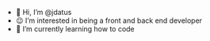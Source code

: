 - 👋 Hi, I’m @jdatus
- 😉 I’m interested in being a front and back end developer  
- 📕 I’m currently learning how to code 
  


<!---
jdatus/jdatus is a ✨ special ✨ repository because its `README.md` (this file) appears on your GitHub profile.
You can click the Preview link to take a look at your changes.
--->
